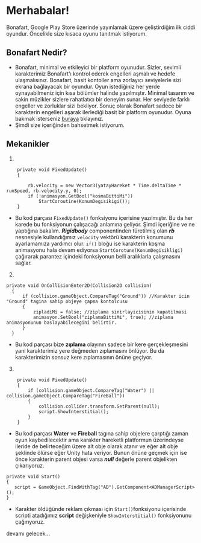# Merhabalar!
Bonafart, Google Play Store üzerinde yayınlamak üzere geliştirdiğim ilk ciddi oyundur. Öncelikle size kısaca oyunu tanıtmak istiyorum. 

## Bonafart Nedir?
- Bonafart, minimal ve etkileyici bir platform oyunudur. Sizler, sevimli karakterimiz Bonafart'ı kontrol ederek engelleri aşmalı ve hedefe ulaşmalısınız. 
Bonafart, basit kontoller ama zorlayıcı seviyelerle sizi ekrana bağlayacak bir oyundur. Oyun istediğiniz her yerde oynayabilmeniz için kısa bölümler halinde yapılmıştır. 
Minimal tasarım ve sakin müzikler sizlere rahatlatıcı bir deneyim sunar. Her seviyede farklı engeller ve zorluklar sizi bekliyor. 
Sonuç olarak Bonafart sadece bir karakterin engelleri aşarak ilerlediği basit bir platform oyunudur. Oyuna bakmak isterseniz
[buraya](https://play.google.com/store/apps/details?id=com.MEKAGAMES.Bonafart&pcampaignid=web_share) tıklayınız.
 - Şimdi size içeriğinden bahsetmek istiyorum.
   
 ## Mekanikler
1.

```
    private void FixedUpdate()
    {
        
        rb.velocity = new Vector3(yatayHareket * Time.deltaTime * runSpeed, rb.velocity.y, 0);
        if (!animasyon.GetBool("kosmaBittiMi"))
            StartCoroutine(KonumDegisikigi()); 
    }
```

- Bu kod parçası `FixedUpdate()` fonksiyonu içerisine yazılmıştır. Bu da her karede bu fonksiyonun çalışacağı anlamına geliyor. Şimdi içeriğine ve ne yaptığına bakalım. ***Rigidbody*** componentinden türetilmiş
  olan ***rb*** nesnesiyle kullandığımız `velocity` vektörü karakterin konumunu ayarlamamıza yardımcı olur. `if()` bloğu ise karakterin koşma animasyonu hala devam ediyorsa `StartCorotune(KonumDegisikligi)`
  çağırarak parantez içindeki fonksiyonun belli aralıklarla çalışmasını sağlar.
2.

  ```
  private void OnCollisionEnter2D(Collision2D collision)
    {
        if (collision.gameObject.CompareTag("Ground")) //Karakter icin "Ground" tagina sahip objeye çapma kontolcusu
        {
            zipladiMi = false; //ziplama sinirlayicisinin kapatilmasi
            animasyon.SetBool("ziplamaBittiMi", true); //ziplama animasyonunun baslayabilecegini belirtir.
        }
    }
```

- Bu kod parçası bize **zıplama** olayının sadece bir kere gerçekleşmesini yani karakterimiz yere değmeden zıplamasını önlüyor. Bu da karakterimizin sonsuz kere zıplamasının önüne geçiyor.

3.

```
    private void FixedUpdate()
    {
        if (collision.gameObject.CompareTag("Water") || collision.gameObject.CompareTag("FireBall"))
        {
            collision.collider.transform.SetParent(null);
            script.ShowInterstitial();
        }
    }
```

- Bu kod parçası **Water** ve **Fireball** tagına sahip objelere çarptığı zaman oyun kaybedilecektir ama karakter hareketli platformun üzerindeyse ileride de belirteceğim üzere alt obje olarak atanır
ve eğer alt obje şeklinde ölürse eğer Unity hata veriyor. Bunun önüne geçmek için ise önce karakterin parent objesi varsa ***null*** değerle parent objelikten çıkarıyoruz.
```
private void Start()
{
   script = GameObject.FindWithTag("AD").GetComponent<ADManagerScript>();
}
```

- Karakter öldüğünde reklam çıkması için `Start()`fonksiyonu içerisinde scripti atadığımız **script** değişkeniyle `ShowInterstitial()` fonksiyonunu çağırıyoruz.

devamı gelecek...
